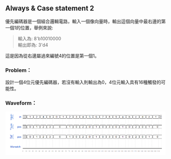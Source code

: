 ## Always & Case statement 2

優先編碼器是一個組合邏輯電路，輸入一個像向量時，輸出這個向量中最右邊的第一個1的位置，舉例來說:<br>
>輸入為: 8'b10010000<br>
輸出即為: 3'd4<br>

這是因為從右邊屬過來編號4的位置是第一個1。<br>


### Problem：
設計一個4位元優先編碼器，若沒有輸入則輸出為0，4位元輸入具有16種觸發的可能性。


### Waveform：

![waveform](https://github.com/freexd0m0329/HDLBits/blob/main/Ch2_VerilogLanguague/Ch2-4_Procedures/L06_PriorityEncoder/waveform.PNG?raw=true)